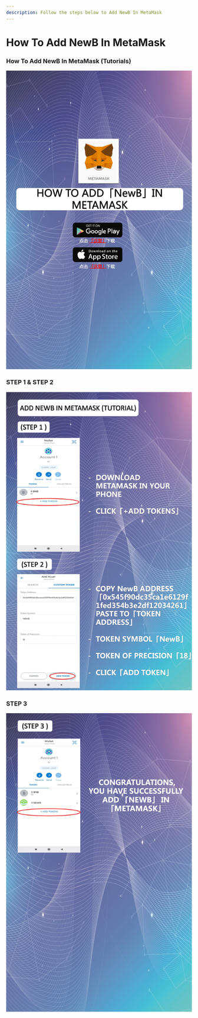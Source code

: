 ```yaml
---
description: Follow the steps below to Add NewB In MetaMask
---
```


# How To Add NewB In MetaMask

### How To Add NewB In MetaMask  (Tutorials)

![](<../../.gitbook/assets/Slide1 (10).jpeg>)

### STEP 1 & STEP 2

![](<../../.gitbook/assets/Slide2 (10).jpeg>)

### STEP 3

![](<../../.gitbook/assets/Slide3 (9).jpeg>)
